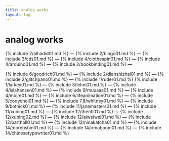 ```yaml
---
title: analog works
layout: log
---
```


# <span id="title">analog works</span>

{% include 2/alhadid01.md %}
**—**
{% include 2/bingo01.md %}
**—**
{% include 3/cds01.md %}
**—**
{% include 4/clothespin01.md %}
**—**
{% include 4/arduino01.md %}
**—**
{% include 2/bookbinding01.md %}
**—**

{% include 6/goodrich01.md %}
**—**
{% include 2/dianshizhai01.md %}
**—**
{% include 2/glitchpano01.md %}
**—**
{% include 1/ruder01.md %}
{% include 1/larkey01.md %}
**—**
{% include 3/lehni01.md %}
**—**
{% include 4/islahansen01.md %}
**—**
{% include 9/muuaaa01.md %}
**—**
{% include 4/moire01.md %}
**—**
{% include 6/lifeanimation01.md %}
**—**
{% include 5/codychoi01.md %}
**—**
{% include 7.8/whitney01.md %}
**—**
{% include 9/botnick01.md %}
**—**
{% include 11/janemasters01.md %}
**—**
{% include 11/xubing01.md %}
**—**
{% include 12/thentl01.md %}
**—**
{% include 12/xubing02.md %}
**—**
{% include 12/aiweiwei01.md %}
**—**
{% include 12/bartholl01.md %}
**—**
{% include 12/ninakatcha01.md %}
**—**
{% include 14/morehshin01.md %}
**—**
{% include 14/irmaboom01.md %}
**—**
{% include 14/chinesetypewriter01.md %}
